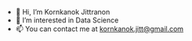 - 👋 Hi, I’m Kornkanok Jittranon
- 👀 I’m interested in Data Science
- 📫 You can contact me at kornkanok.jitt@gmail.com

<!---
prxrwx/prxrwx is a ✨ special ✨ repository because its `README.md` (this file) appears on your GitHub profile.
You can click the Preview link to take a look at your changes.
--->
